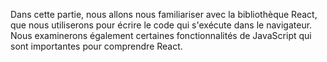 Dans cette partie, nous allons nous familiariser avec la bibliothèque React, que nous utiliserons pour écrire le code qui s'exécute dans le navigateur. Nous examinerons également certaines fonctionnalités de JavaScript qui sont importantes pour comprendre React.